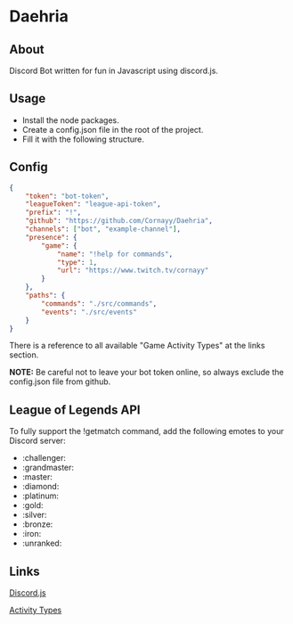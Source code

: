 # Daehria

## About
Discord Bot written for fun in Javascript using discord.js.

## Usage
* Install the node packages.
* Create a config.json file in the root of the project.
* Fill it with the following structure.

## Config
```json
{
    "token": "bot-token",
    "leagueToken": "league-api-token",
    "prefix": "!",    
    "github": "https://github.com/Cornayy/Daehria",
    "channels": ["bot", "example-channel"],
    "presence": {
        "game": {
            "name": "!help for commands",
            "type": 1, 
            "url": "https://www.twitch.tv/cornayy"
        }
    },
    "paths": {
        "commands": "./src/commands",
        "events": "./src/events"
    }
}
```
There is a reference to all available "Game Activity Types" at the links section.

**NOTE:** Be careful not to leave your bot token online, so always exclude the config.json file from github.

## League of Legends API
To fully support the !getmatch command, add the following emotes to your Discord server:

* :challenger:
* :grandmaster:
* :master:
* :diamond:
* :platinum:
* :gold:
* :silver:
* :bronze:
* :iron:
* :unranked:

## Links

[Discord.js](https://discord.js.org)

[Activity Types](https://discord.js.org/#/docs/main/stable/typedef/ActivityType)
